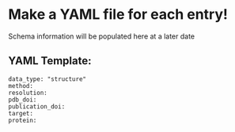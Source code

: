 # **Make a YAML file for each entry!** 

Schema information will be populated here at a later date

## YAML Template:
```
data_type: "structure"
method: 
resolution:
pdb_doi:
publication_doi:
target:
protein:
```
